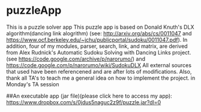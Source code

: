 # puzzleApp
This is a puzzle solver app
This puzzle app is based on Donald Knuth's DLX algorithm(dancing link alogrithm) (see: http://arxiv.org/abs/cs/0011047 and https://www.ocf.berkeley.edu/~jchu/publicportal/sudoku/0011047.pdf). 
In addition, four of my modules, parser, search, link, and matrix, are derived from Alex Rudnick's Automatic Sudoku Solving with Dancing Links project. (see https://code.google.com/archive/p/narorumo/) and https://code.google.com/p/narorumo/wiki/SudokuDLX
All external sources that used have been referencened and are after lots of modifications. Also, thank all TA's to teach me a general idea on how to implement the project. in Monday's TA session 


##An executable app (jar file)(please click here to access my app): https://www.dropbox.com/s/0jdus5naguc2z9f/puzzle.jar?dl=0
